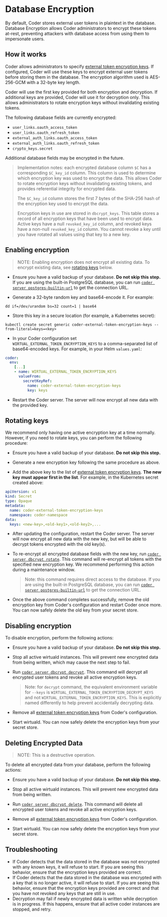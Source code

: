 # Database Encryption

By default, Coder stores external user tokens in plaintext in the database.
Database Encryption allows Coder administrators to encrypt these tokens at-rest,
preventing attackers with database access from using them to impersonate users.

## How it works

Coder allows administrators to specify
[external token encryption keys](../../reference/cli/server.md#--external-token-encryption-keys).
If configured, Coder will use these keys to encrypt external user tokens before
storing them in the database. The encryption algorithm used is AES-256-GCM with
a 32-byte key length.

Coder will use the first key provided for both encryption and decryption. If
additional keys are provided, Coder will use it for decryption only. This allows
administrators to rotate encryption keys without invalidating existing tokens.

The following database fields are currently encrypted:

- `user_links.oauth_access_token`
- `user_links.oauth_refresh_token`
- `external_auth_links.oauth_access_token`
- `external_auth_links.oauth_refresh_token`
- `crypto_keys.secret`

Additional database fields may be encrypted in the future.

> Implementation notes: each encrypted database column `$C` has a corresponding
> `$C_key_id` column. This column is used to determine which encryption key was
> used to encrypt the data. This allows Coder to rotate encryption keys without
> invalidating existing tokens, and provides referential integrity for encrypted
> data.
>
> The `$C_key_id` column stores the first 7 bytes of the SHA-256 hash of the
> encryption key used to encrypt the data.
>
> Encryption keys in use are stored in `dbcrypt_keys`. This table stores a
> record of all encryption keys that have been used to encrypt data. Active keys
> have a null `revoked_key_id` column, and revoked keys have a non-null
> `revoked_key_id` column. You cannot revoke a key until you have rotated all
> values using that key to a new key.

## Enabling encryption

> NOTE: Enabling encryption does not encrypt all existing data. To encrypt
> existing data, see [rotating keys](#rotating-keys) below.

- Ensure you have a valid backup of your database. **Do not skip this step.** If
  you are using the built-in PostgreSQL database, you can run
  [`coder server postgres-builtin-url`](../../reference/cli/server_postgres-builtin-url.md)
  to get the connection URL.

- Generate a 32-byte random key and base64-encode it. For example:

```shell
dd if=/dev/urandom bs=32 count=1 | base64
```

- Store this key in a secure location (for example, a Kubernetes secret):

```shell
kubectl create secret generic coder-external-token-encryption-keys --from-literal=keys=<key>
```

- In your Coder configuration set `WIRTUAL_EXTERNAL_TOKEN_ENCRYPTION_KEYS` to a
  comma-separated list of base64-encoded keys. For example, in your Helm
  `values.yaml`:

```yaml
coder:
  env:
    [...]
    - name: WIRTUAL_EXTERNAL_TOKEN_ENCRYPTION_KEYS
      valueFrom:
        secretKeyRef:
          name: coder-external-token-encryption-keys
          key: keys
```

- Restart the Coder server. The server will now encrypt all new data with the
  provided key.

## Rotating keys

We recommend only having one active encryption key at a time normally. However,
if you need to rotate keys, you can perform the following procedure:

- Ensure you have a valid backup of your database. **Do not skip this step.**

- Generate a new encryption key following the same procedure as above.

- Add the above key to the list of
  [external token encryption keys](../../reference/cli/server.md#--external-token-encryption-keys).
  **The new key must appear first in the list**. For example, in the Kubernetes
  secret created above:

```yaml
apiVersion: v1
kind: Secret
type: Opaque
metadata:
  name: coder-external-token-encryption-keys
  namespace: coder-namespace
data:
  keys: <new-key>,<old-key1>,<old-key2>,...
```

- After updating the configuration, restart the Coder server. The server will
  now encrypt all new data with the new key, but will be able to decrypt tokens
  encrypted with the old key(s).

- To re-encrypt all encrypted database fields with the new key, run
  [`coder server dbcrypt rotate`](../../reference/cli/server_dbcrypt_rotate.md).
  This command will re-encrypt all tokens with the specified new encryption key.
  We recommend performing this action during a maintenance window.

  > Note: this command requires direct access to the database. If you are using
  > the built-in PostgreSQL database, you can run
  > [`coder server postgres-builtin-url`](../../reference/cli/server_postgres-builtin-url.md)
  > to get the connection URL.

- Once the above command completes successfully, remove the old encryption key
  from Coder's configuration and restart Coder once more. You can now safely
  delete the old key from your secret store.

## Disabling encryption

To disable encryption, perform the following actions:

- Ensure you have a valid backup of your database. **Do not skip this step.**

- Stop all active wirtuald instances. This will prevent new encrypted data from
  being written, which may cause the next step to fail.

- Run
  [`coder server dbcrypt decrypt`](../../reference/cli/server_dbcrypt_decrypt.md).
  This command will decrypt all encrypted user tokens and revoke all active
  encryption keys.

  > Note: for `decrypt` command, the equivalent environment variable for
  > `--keys` is `WIRTUAL_EXTERNAL_TOKEN_ENCRYPTION_DECRYPT_KEYS` and not
  > `WIRTUAL_EXTERNAL_TOKEN_ENCRYPTION_KEYS`. This is explicitly named differently
  > to help prevent accidentally decrypting data.

- Remove all
  [external token encryption keys](../../reference/cli/server.md#--external-token-encryption-keys)
  from Coder's configuration.

- Start wirtuald. You can now safely delete the encryption keys from your secret
  store.

## Deleting Encrypted Data

> NOTE: This is a destructive operation.

To delete all encrypted data from your database, perform the following actions:

- Ensure you have a valid backup of your database. **Do not skip this step.**

- Stop all active wirtuald instances. This will prevent new encrypted data from
  being written.

- Run
  [`coder server dbcrypt delete`](../../reference/cli/server_dbcrypt_delete.md).
  This command will delete all encrypted user tokens and revoke all active
  encryption keys.

- Remove all
  [external token encryption keys](../../reference/cli/server.md#--external-token-encryption-keys)
  from Coder's configuration.

- Start wirtuald. You can now safely delete the encryption keys from your secret
  store.

## Troubleshooting

- If Coder detects that the data stored in the database was not encrypted with
  any known keys, it will refuse to start. If you are seeing this behavior,
  ensure that the encryption keys provided are correct.
- If Coder detects that the data stored in the database was encrypted with a key
  that is no longer active, it will refuse to start. If you are seeing this
  behavior, ensure that the encryption keys provided are correct and that you
  have not revoked any keys that are still in use.
- Decryption may fail if newly encrypted data is written while decryption is in
  progress. If this happens, ensure that all active coder instances are stopped,
  and retry.
